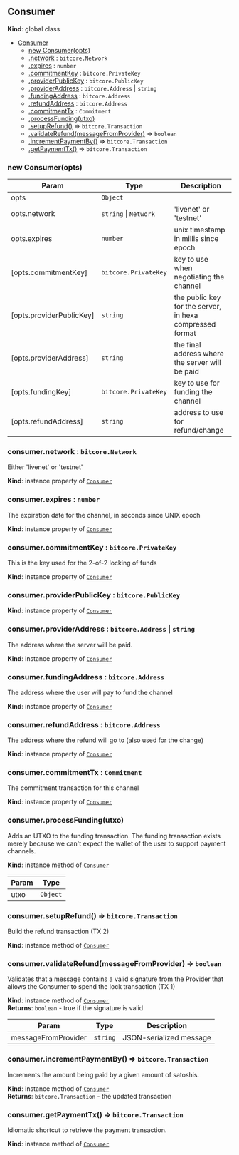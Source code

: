 <a name="Consumer"></a>
## Consumer
**Kind**: global class  

* [Consumer](#Consumer)
  * [new Consumer(opts)](#new_Consumer_new)
  * [.network](#Consumer+network) : <code>bitcore.Network</code>
  * [.expires](#Consumer+expires) : <code>number</code>
  * [.commitmentKey](#Consumer+commitmentKey) : <code>bitcore.PrivateKey</code>
  * [.providerPublicKey](#Consumer+providerPublicKey) : <code>bitcore.PublicKey</code>
  * [.providerAddress](#Consumer+providerAddress) : <code>bitcore.Address</code> &#124; <code>string</code>
  * [.fundingAddress](#Consumer+fundingAddress) : <code>bitcore.Address</code>
  * [.refundAddress](#Consumer+refundAddress) : <code>bitcore.Address</code>
  * [.commitmentTx](#Consumer+commitmentTx) : <code>Commitment</code>
  * [.processFunding(utxo)](#Consumer+processFunding)
  * [.setupRefund()](#Consumer+setupRefund) ⇒ <code>bitcore.Transaction</code>
  * [.validateRefund(messageFromProvider)](#Consumer+validateRefund) ⇒ <code>boolean</code>
  * [.incrementPaymentBy()](#Consumer+incrementPaymentBy) ⇒ <code>bitcore.Transaction</code>
  * [.getPaymentTx()](#Consumer+getPaymentTx) ⇒ <code>bitcore.Transaction</code>

<a name="new_Consumer_new"></a>
### new Consumer(opts)

| Param | Type | Description |
| --- | --- | --- |
| opts | <code>Object</code> |  |
| opts.network | <code>string</code> &#124; <code>Network</code> | 'livenet' or 'testnet' |
| opts.expires | <code>number</code> | unix timestamp in millis since epoch |
| [opts.commitmentKey] | <code>bitcore.PrivateKey</code> | key to use when negotiating the channel |
| [opts.providerPublicKey] | <code>string</code> | the public key for the server, in hexa compressed format |
| [opts.providerAddress] | <code>string</code> | the final address where the server will be paid |
| [opts.fundingKey] | <code>bitcore.PrivateKey</code> | key to use for funding the channel |
| [opts.refundAddress] | <code>string</code> | address to use for refund/change |

<a name="Consumer+network"></a>
### consumer.network : <code>bitcore.Network</code>
Either 'livenet' or 'testnet'

**Kind**: instance property of <code>[Consumer](#Consumer)</code>  
<a name="Consumer+expires"></a>
### consumer.expires : <code>number</code>
The expiration date for the channel, in seconds since UNIX epoch

**Kind**: instance property of <code>[Consumer](#Consumer)</code>  
<a name="Consumer+commitmentKey"></a>
### consumer.commitmentKey : <code>bitcore.PrivateKey</code>
This is the key used for the 2-of-2 locking of funds

**Kind**: instance property of <code>[Consumer](#Consumer)</code>  
<a name="Consumer+providerPublicKey"></a>
### consumer.providerPublicKey : <code>bitcore.PublicKey</code>
**Kind**: instance property of <code>[Consumer](#Consumer)</code>  
<a name="Consumer+providerAddress"></a>
### consumer.providerAddress : <code>bitcore.Address</code> &#124; <code>string</code>
The address where the server will be paid.

**Kind**: instance property of <code>[Consumer](#Consumer)</code>  
<a name="Consumer+fundingAddress"></a>
### consumer.fundingAddress : <code>bitcore.Address</code>
The address where the user will pay to fund the channel

**Kind**: instance property of <code>[Consumer](#Consumer)</code>  
<a name="Consumer+refundAddress"></a>
### consumer.refundAddress : <code>bitcore.Address</code>
The address where the refund will go to (also used for the change)

**Kind**: instance property of <code>[Consumer](#Consumer)</code>  
<a name="Consumer+commitmentTx"></a>
### consumer.commitmentTx : <code>Commitment</code>
The commitment transaction for this channel

**Kind**: instance property of <code>[Consumer](#Consumer)</code>  
<a name="Consumer+processFunding"></a>
### consumer.processFunding(utxo)
Adds an UTXO to the funding transaction. The funding transaction exists
merely because we can't expect the wallet of the user to support payment
channels.

**Kind**: instance method of <code>[Consumer](#Consumer)</code>  

| Param | Type |
| --- | --- |
| utxo | <code>Object</code> | 

<a name="Consumer+setupRefund"></a>
### consumer.setupRefund() ⇒ <code>bitcore.Transaction</code>
Build the refund transaction (TX 2)

**Kind**: instance method of <code>[Consumer](#Consumer)</code>  
<a name="Consumer+validateRefund"></a>
### consumer.validateRefund(messageFromProvider) ⇒ <code>boolean</code>
Validates that a message contains a valid signature from the Provider
that allows the Consumer to spend the lock transaction (TX 1)

**Kind**: instance method of <code>[Consumer](#Consumer)</code>  
**Returns**: <code>boolean</code> - true if the signature is valid  

| Param | Type | Description |
| --- | --- | --- |
| messageFromProvider | <code>string</code> | JSON-serialized message |

<a name="Consumer+incrementPaymentBy"></a>
### consumer.incrementPaymentBy() ⇒ <code>bitcore.Transaction</code>
Increments the amount being paid by a given amount of satoshis.

**Kind**: instance method of <code>[Consumer](#Consumer)</code>  
**Returns**: <code>bitcore.Transaction</code> - the updated transaction  
<a name="Consumer+getPaymentTx"></a>
### consumer.getPaymentTx() ⇒ <code>bitcore.Transaction</code>
Idiomatic shortcut to retrieve the payment transaction.

**Kind**: instance method of <code>[Consumer](#Consumer)</code>  
